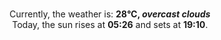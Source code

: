 <p  align="center"><br/>Currently, the weather is: <b> 28°C, <i>overcast clouds</i></b></br>Today, the sun rises at <b>05:26</b> and sets at <b>19:10</b>.</p>